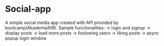 # Social-app

A simple social media app created with API provided by bootcamp(Akademia108).
Sample funcitonalities:
-> login and signup
-> display posts
-> load more posts
-> foolowing users
-> liking posts
-> async popup login window
